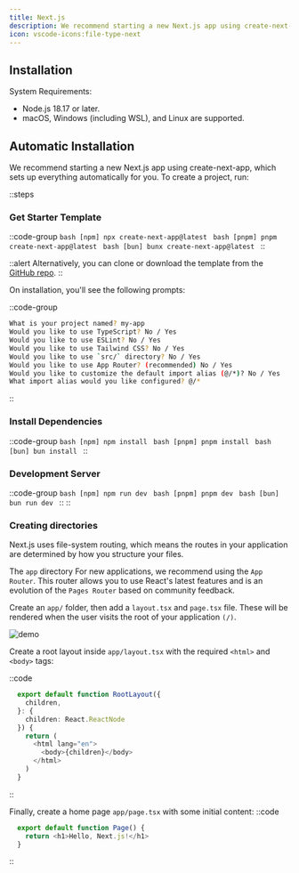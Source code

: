```yaml
---
title: Next.js
description: We recommend starting a new Next.js app using create-next-app, which sets up everything automatically for you. To create a project, run
icon: vscode-icons:file-type-next
---
```


## Installation
System Requirements:

- Node.js 18.17 or later.
- macOS, Windows (including WSL), and Linux are supported.

## Automatic Installation
We recommend starting a new Next.js app using create-next-app, which sets up everything automatically for you. To create a project, run:

::steps
  ### Get Starter Template

  ::code-group
    ```bash [npm]
    npx create-next-app@latest
    ```
    ```bash [pnpm]
    pnpm create-next-app@latest
    ```
    ```bash [bun]
    bunx create-next-app@latest
    ```
  ::

  ::alert
  Alternatively, you can clone or download the template from the [GitHub repo](https://github.com/huntermacias/nextjs-tailwind-template.git).
  ::

  On installation, you'll see the following prompts:

::code-group
```bash [terminal]
What is your project named? my-app
Would you like to use TypeScript? No / Yes
Would you like to use ESLint? No / Yes
Would you like to use Tailwind CSS? No / Yes
Would you like to use `src/` directory? No / Yes
Would you like to use App Router? (recommended) No / Yes
Would you like to customize the default import alias (@/*)? No / Yes
What import alias would you like configured? @/*
```
::

  ### Install Dependencies

  ::code-group
    ```bash [npm]
    npm install
    ```
    ```bash [pnpm]
    pnpm install
    ```
    ```bash [bun]
    bun install
    ```
  ::

  ### Development Server

  ::code-group
    ```bash [npm]
    npm run dev
    ```
    ```bash [pnpm]
    pnpm dev
    ```
    ```bash [bun]
    bun run dev
    ```
  ::
::


### Creating directories
Next.js uses file-system routing, which means the routes in your application are determined by how you structure your files.

The `app` directory
For new applications, we recommend using the `App Router`. This router allows you to use React's latest features and is an evolution of the `Pages Router` based on community feedback.

Create an `app/` folder, then add a `layout.tsx` and `page.tsx` file. These will be rendered when the user visits the root of your application `(/)`.

<img 
  src='https://nextjs.org/_next/image?url=%2Fdocs%2Fdark%2Fapp-getting-started.png&w=1920&q=75'
  alt='demo' 
  class=""
/>

Create a root layout inside `app/layout.tsx` with the required `<html>` and `<body>` tags:

::code
  ```ts [app/layout.tsx]
    export default function RootLayout({
      children,
    }: {
      children: React.ReactNode
    }) {
      return (
        <html lang="en">
          <body>{children}</body>
        </html>
      )
    }
  ```
::

Finally, create a home page `app/page.tsx` with some initial content:
::code
  ```ts [app/page.tsx]
    export default function Page() {
      return <h1>Hello, Next.js!</h1>
    }
  ```
::